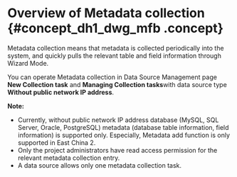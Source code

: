 # Overview of Metadata collection {#concept_dh1_dwg_mfb .concept}

Metadata collection means that metadata is collected periodically into the system, and quickly pulls the relevant table and field information through Wizard Mode.

You can operate Metadata collection in Data Source Management page **New Collection task** and **Managing Collection tasks**with data source type **Without public network IP address**.

**Note:** 

-   Currently, without public network IP address database \(MySQL, SQL Server, Oracle, PostgreSQL\) metadata \(database table information, field information\) is supported only. Especially, Metadata add function is only supported in East China 2.
-   Only the project administrators have read access permission for the relevant metadata collection entry.
-   A data source allows only one metadata collection task.

